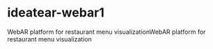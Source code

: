 # ideatear-webar1
WebAR platform for restaurant menu visualizationWebAR platform for restaurant menu visualization
